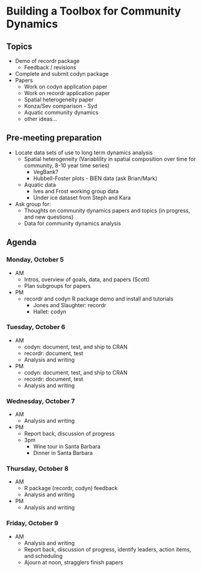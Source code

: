 # Building a Toolbox for Community Dynamics

## Topics

- Demo of recordr package
	- Feedback / revisions
- Complete and submit codyn package
- Papers
	- Work on codyn application paper
	- Work on recordr application paper
	- Spatial heterogeneity paper
	- Konza/Sev comparison - Syd
	- Aquatic community dynamics
	- other ideas...

## Pre-meeting preparation
- Locate data sets of use to long term dynamics analysis
	- Spatial heterogeneity (Variablility in spatial composition over time for community, 8-10 year time series)
		- VegBank?
		- Hubbell-Foster plots - BIEN data (ask Brian/Mark)
	- Aquatic data
		- Ives and Frost working group data
		- Under ice dataset from Steph and Kara
- Ask group for:
	- Thoughts on community dynamics papers and topics (in progress, and new questions)
	- Data for community dynamics analysis

## Agenda

### Monday, October 5
- AM
	- Intros, overview of goals, data, and papers (Scott)
	- Plan subgroups for papers
- PM
	- recordr and codyn R package demo and install and tutorials
    	- Jones and Slaughter: recordr
    	- Hallet: codyn

### Tuesday, October 6
- AM
	- codyn: document, test, and ship to CRAN
	- recordr: document, test
	- Analysis and writing
- PM
	- codyn: document, test, and ship to CRAN
	- recordr: document, test
	- Analysis and writing

### Wednesday, October 7
- AM
	- Analysis and writing
- PM
	- Report back, discussion of progress
	- 3pm
		- Wine tour in Santa Barbara
		- Dinner in Santa Barbara

### Thursday, October 8
- AM
	- R package (recordr, codyn) feedback
	- Analysis and writing
- PM
	- Analysis and writing

### Friday, October 9
- AM
	- Analysis and writing
	- Report back, discussion of progress, identify leaders, action items, and scheduling
	- Ajourn at noon, stragglers finish papers
